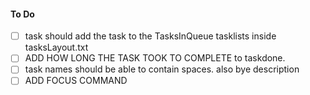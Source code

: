 #### To Do
- [ ] task should add the task to the TasksInQueue tasklists inside tasksLayout.txt
- [ ] ADD HOW LONG THE TASK TOOK TO COMPLETE to taskdone.
- [ ] task names should be able to contain spaces. also bye description
- [ ] ADD FOCUS COMMAND 
